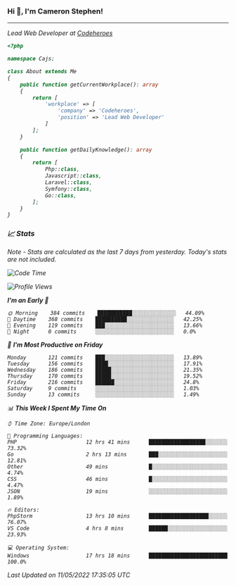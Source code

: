 ### Hi 👋, I'm Cameron Stephen!
<hr>
<p><em>Lead Web Developer at <a href="https://codeheroes.co.uk">Codeheroes</a></p>


```php
<?php

namespace Cajs;

class About extends Me
{
    public function getCurrentWorkplace(): array
    {
        return [
            'workplace' => [
                'company' => 'Codeheroes',
                'position' => 'Lead Web Developer'
            ]
        ];
    }

    public function getDailyKnowledge(): array
    {
        return [
            Php::class,
            Javascript::class,
            Laravel::class,
            Symfony::class,
            Go::class,
        ];
    }
}
```

### 📈 Stats
<p><em>Note - Stats are calculated as the last 7 days from yesterday. Today's stats are not included.</em></p>


<!--START_SECTION:waka-->
![Code Time](http://img.shields.io/badge/Code%20Time-2%2C854%20hrs%2059%20mins-blue)

![Profile Views](http://img.shields.io/badge/Profile%20Views-0-blue)

**I'm an Early 🐤** 

```text
🌞 Morning    384 commits    ███████████░░░░░░░░░░░░░░   44.09% 
🌆 Daytime    368 commits    ██████████░░░░░░░░░░░░░░░   42.25% 
🌃 Evening    119 commits    ███░░░░░░░░░░░░░░░░░░░░░░   13.66% 
🌙 Night      0 commits      ░░░░░░░░░░░░░░░░░░░░░░░░░   0.0%

```
📅 **I'm Most Productive on Friday** 

```text
Monday       121 commits    ███░░░░░░░░░░░░░░░░░░░░░░   13.89% 
Tuesday      156 commits    ████░░░░░░░░░░░░░░░░░░░░░   17.91% 
Wednesday    186 commits    █████░░░░░░░░░░░░░░░░░░░░   21.35% 
Thursday     170 commits    █████░░░░░░░░░░░░░░░░░░░░   19.52% 
Friday       216 commits    ██████░░░░░░░░░░░░░░░░░░░   24.8% 
Saturday     9 commits      ░░░░░░░░░░░░░░░░░░░░░░░░░   1.03% 
Sunday       13 commits     ░░░░░░░░░░░░░░░░░░░░░░░░░   1.49%

```


📊 **This Week I Spent My Time On** 

```text
⌚︎ Time Zone: Europe/London

💬 Programming Languages: 
PHP                      12 hrs 41 mins      ██████████████████░░░░░░░   73.32% 
Go                       2 hrs 13 mins       ███░░░░░░░░░░░░░░░░░░░░░░   12.81% 
Other                    49 mins             █░░░░░░░░░░░░░░░░░░░░░░░░   4.74% 
CSS                      46 mins             █░░░░░░░░░░░░░░░░░░░░░░░░   4.47% 
JSON                     19 mins             ░░░░░░░░░░░░░░░░░░░░░░░░░   1.89%

🔥 Editors: 
PhpStorm                 13 hrs 10 mins      ███████████████████░░░░░░   76.07% 
VS Code                  4 hrs 8 mins        ██████░░░░░░░░░░░░░░░░░░░   23.93%

💻 Operating System: 
Windows                  17 hrs 18 mins      █████████████████████████   100.0%

```


 Last Updated on 11/05/2022 17:35:05 UTC
<!--END_SECTION:waka-->
